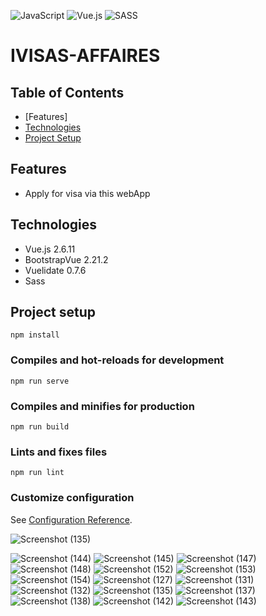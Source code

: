 ![JavaScript](https://img.shields.io/badge/javascript-%23323330.svg?style=for-the-badge&logo=javascript&logoColor=%23F7DF1E) ![Vue.js](https://img.shields.io/badge/vuejs-%2335495e.svg?style=for-the-badge&logo=vuedotjs&logoColor=%234FC08D) ![SASS](https://img.shields.io/badge/SASS-hotpink.svg?style=for-the-badge&logo=SASS&logoColor=white)


# IVISAS-AFFAIRES



## Table of Contents
* [Features]
* [Technologies](#technologies)
* [Project Setup](#project-setup)


## Features

- Apply for visa via this webApp

## Technologies

- Vue.js 2.6.11
- BootstrapVue 2.21.2
- Vuelidate 0.7.6
- Sass



## Project setup
```
npm install
```

### Compiles and hot-reloads for development
```
npm run serve
```

### Compiles and minifies for production
```
npm run build
```

### Lints and fixes files
```
npm run lint
```

### Customize configuration
See [Configuration Reference](https://cli.vuejs.org/config/).

![Screenshot (135)](https://user-images.githubusercontent.com/76685729/217571205-f3e8d51c-5376-438b-86f6-213c5afa7b23.png)

![Screenshot (144)](https://user-images.githubusercontent.com/76685729/217571434-995fdff2-fd6e-433b-ba32-16ba4a9720df.png)
![Screenshot (145)](https://user-images.githubusercontent.com/76685729/217571461-f14e2bc2-bcc5-4961-ade2-d1f896064b03.png)
![Screenshot (147)](https://user-images.githubusercontent.com/76685729/217571479-a3a33d90-1a2c-4ff0-82da-0ae89915cecf.png)
![Screenshot (148)](https://user-images.githubusercontent.com/76685729/217571509-467616e3-c48c-406b-823e-7a91c6aec949.png)
![Screenshot (152)](https://user-images.githubusercontent.com/76685729/217571530-38d3f301-2869-4a29-8eeb-b7ac390ce74c.png)
![Screenshot (153)](https://user-images.githubusercontent.com/76685729/217571562-eda924f6-7115-4475-8417-017ac6a632ce.png)
![Screenshot (154)](https://user-images.githubusercontent.com/76685729/217571586-9ec63dfe-6e40-4059-92d3-97f047def437.png)
![Screenshot (127)](https://user-images.githubusercontent.com/76685729/217571614-b7c22947-fbde-4f84-951c-191bec4cdf13.png)
![Screenshot (131)](https://user-images.githubusercontent.com/76685729/217571643-9e80b06c-34cc-4e30-b150-64dcf0ce60cc.png)
![Screenshot (132)](https://user-images.githubusercontent.com/76685729/217571665-08d7c074-a8fe-4259-9381-b67691807686.png)
![Screenshot (135)](https://user-images.githubusercontent.com/76685729/217571690-28870ef2-b836-428e-948e-64d4410f45ba.png)
![Screenshot (137)](https://user-images.githubusercontent.com/76685729/217571732-e0a3b6ed-b45d-41de-897e-d5f4943ab94b.png)
![Screenshot (138)](https://user-images.githubusercontent.com/76685729/217571746-a02ac0a1-c607-4dac-b076-298e88477a85.png)
![Screenshot (142)](https://user-images.githubusercontent.com/76685729/217571761-5edf2d27-492f-41ca-af00-6542649e47c7.png)
![Screenshot (143)](https://user-images.githubusercontent.com/76685729/217571791-a1a298d8-3dae-4f88-a7e4-840e503acae6.png)

